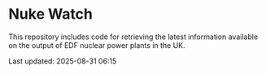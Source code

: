 # Nuke Watch

This repository includes code for retrieving the latest information available on the output of EDF nuclear power plants in the UK.

Last updated: 2025-08-31 06:15
